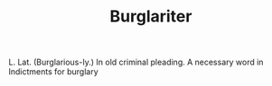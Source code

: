 ---
title: Burglariter
letter: B
permalink: "/definitions/bld-burglariter.html"
body: L. Lat. (Burglarious-Iy.) In old criminal pleading. A necessary word in Indictments
  for burglary
published_at: '2018-07-07'
source: Black's Law Dictionary 2nd Ed (1910)
layout: post
---